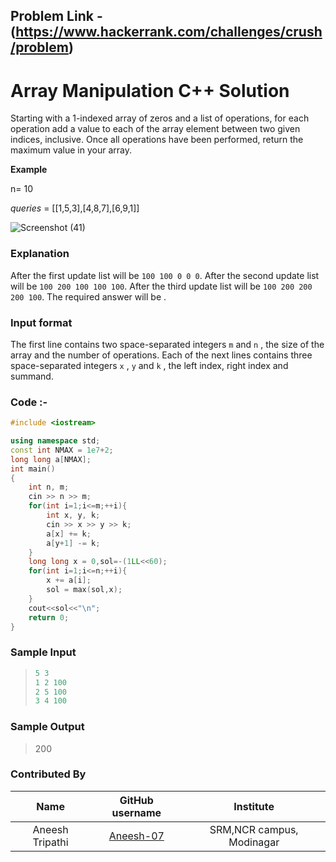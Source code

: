 ## Problem Link - (https://www.hackerrank.com/challenges/crush/problem)

#  Array Manipulation C++ Solution

Starting with a 1-indexed array of zeros and a list of operations, for each operation add a value to each of the array element between two given indices, inclusive. Once all operations have been performed, return the maximum value in your array.

**Example**

n= 10

*queries* = [[1,5,3],[4,8,7],[6,9,1]]

![Screenshot (41)](https://user-images.githubusercontent.com/85986613/135756664-9422968e-741b-4a8b-979a-4b2e0b8a73c2.png)

### **Explanation**

After the first update list will be `100 100 0 0 0`.
After the second update list will be `100 200 100 100 100`.
After the third update list will be `100 200 200 200 100`.
The required answer will be .

### Input format

The first line contains two space-separated integers `m` and `n` , the size of the array and the number of operations.
Each of the next lines contains three space-separated integers `x` , `y` and `k` , the left index, right index and summand.

### Code :-

```c++
#include <iostream>

using namespace std;
const int NMAX = 1e7+2;
long long a[NMAX];
int main()
{
    int n, m;
    cin >> n >> m;
    for(int i=1;i<=m;++i){
        int x, y, k;
        cin >> x >> y >> k;
        a[x] += k;
        a[y+1] -= k;
    }
    long long x = 0,sol=-(1LL<<60);
    for(int i=1;i<=n;++i){
        x += a[i];
        sol = max(sol,x);
    }
    cout<<sol<<"\n";
    return 0;
}
```

### Sample Input

> ```c++
> 5 3
> 1 2 100
> 2 5 100
> 3 4 100
> ```

### Sample Output

> 200

### Contributed By

|      Name       |              GitHub username              |         Institute         |
| :-------------: | :---------------------------------------: | :-----------------------: |
| Aneesh Tripathi | [Aneesh-07](https://github.com/Aneesh-07) | SRM,NCR campus, Modinagar |

